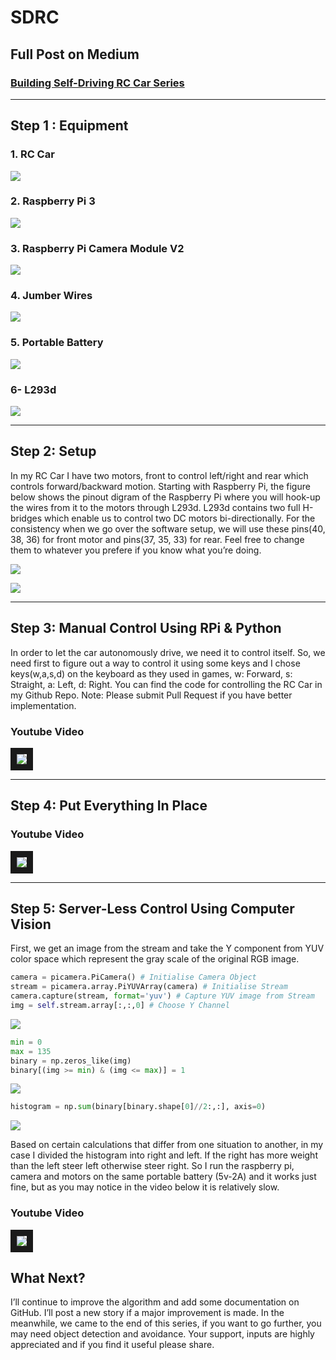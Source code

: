 # SDRC

## Full Post on Medium
### [Building Self-Driving RC Car Series](https://becominghuman.ai/building-self-driving-rc-car-series-1-intro-equipments-plan-8d9f579df45c)

___

## Step 1 : Equipment

### 1. RC Car

![](https://cdn-images-1.medium.com/max/1600/1*kCckm8CEkLI2MONEiNBN0A.jpeg)


### 2. Raspberry Pi 3

![](https://cdn-images-1.medium.com/max/1600/1*Mh5UyrBrtvkvyk1jV1QQjQ.jpeg)


### 3. Raspberry Pi Camera Module V2

![](https://cdn-images-1.medium.com/max/1600/1*0-SyIUmy9yyqRMRXUicX4A.jpeg)


### 4. Jumber Wires

![](https://cdn-images-1.medium.com/max/1600/1*FQJWKa1DtPREZvuGngE1jw.jpeg)


### 5. Portable Battery 

![](https://cdn-images-1.medium.com/max/1600/1*OkcVw0fERILtrxKFwOJRJg.jpeg)


### 6- L293d

![](https://cdn-images-1.medium.com/max/1600/1*8t01nP31FmLLZek8SC8NMA.jpeg)


___

## Step 2: Setup

In my RC Car I have two motors, front to control left/right and rear which controls forward/backward motion.
Starting with Raspberry Pi, the figure below shows the pinout digram of the Raspberry Pi where you will hook-up the wires from it to the motors through L293d. L293d contains two full H-bridges which enable us to control two DC motors bi-directionally. For the consistency when we go over the software setup, we will use these pins(40, 38, 36) for front motor and pins(37, 35, 33) for rear. Feel free to change them to whatever you prefere if you know what you’re doing.

![](https://cdn-images-1.medium.com/max/2000/1*Svpyhwgnm6NNRIA3x7mBSg.png)

![](https://cdn-images-1.medium.com/max/1600/1*p6nno-Ho8JjXWm1nond67Q.png)

___

## Step 3: Manual Control Using RPi & Python

In order to let the car autonomously drive, we need it to control itself. So, we need first to figure out a way to control it using some keys and I chose keys(w,a,s,d) on the keyboard as they used in games, w: Forward, s: Straight, a: Left, d: Right. You can find the code for controlling the RC Car in my Github Repo.
Note: Please submit Pull Request if you have better implementation.

### Youtube Video

<a href="http://www.youtube.com/watch?feature=player_embedded&v=XDVCRzrqEEw" target="_blank"><img src="https://cdn-images-1.medium.com/max/1200/1*gsSCLn6xJgeUHcrCQc-m8A.jpeg" border="10" /></a>

___

## Step 4: Put Everything In Place

### Youtube Video

<a href="http://www.youtube.com/watch?feature=player_embedded&v=pHHOwS2PMaE" target="_blank"><img src="https://cdn-images-1.medium.com/max/2000/1*Zkwappwlzrj0U_9mLZpp4Q.jpeg" border="10" /></a>

___

## Step 5: Server-Less Control Using Computer Vision

First, we get an image from the stream and take the Y component from YUV color space which represent the gray scale of the original RGB image.

```python
camera = picamera.PiCamera() # Initialise Camera Object 
stream = picamera.array.PiYUVArray(camera) # Initialise Stream
camera.capture(stream, format='yuv') # Capture YUV image from Stream
img = self.stream.array[:,:,0] # Choose Y Channel
```

![](https://cdn-images-1.medium.com/max/2000/1*bLgDswF3UGxFOPDhiPFEHA.png)

```python
min = 0        
max = 135        
binary = np.zeros_like(img)        
binary[(img >= min) & (img <= max)] = 1
```

![](https://cdn-images-1.medium.com/max/2000/1*gb0AJfOjQRJbP9YVK0cmXw.png)

```python
histogram = np.sum(binary[binary.shape[0]//2:,:], axis=0)
```

![](https://cdn-images-1.medium.com/max/2000/1*ckKnUlrlYZFifSQTcTmM1g.png)


Based on certain calculations that differ from one situation to another, in my case I divided the histogram into right and left. If the right has more weight than the left steer left otherwise steer right.
So I run the raspberry pi, camera and motors on the same portable battery (5v-2A) and it works just fine, but as you may notice in the video below it is relatively slow.

### Youtube Video

<a href="http://www.youtube.com/watch?feature=player_embedded&v=gfoo4ICyNF8" target="_blank"><img src="https://cdn-images-1.medium.com/max/2000/1*NFHRKcs9Coiwse128O-kYA.jpeg" border="10" /></a>

## What Next?
I’ll continue to improve the algorithm and add some documentation on GitHub. I’ll post a new story if a major improvement is made. In the meanwhile, we came to the end of this series, if you want to go further, you may need object detection and avoidance. Your support, inputs are highly appreciated and if you find it useful please share.
